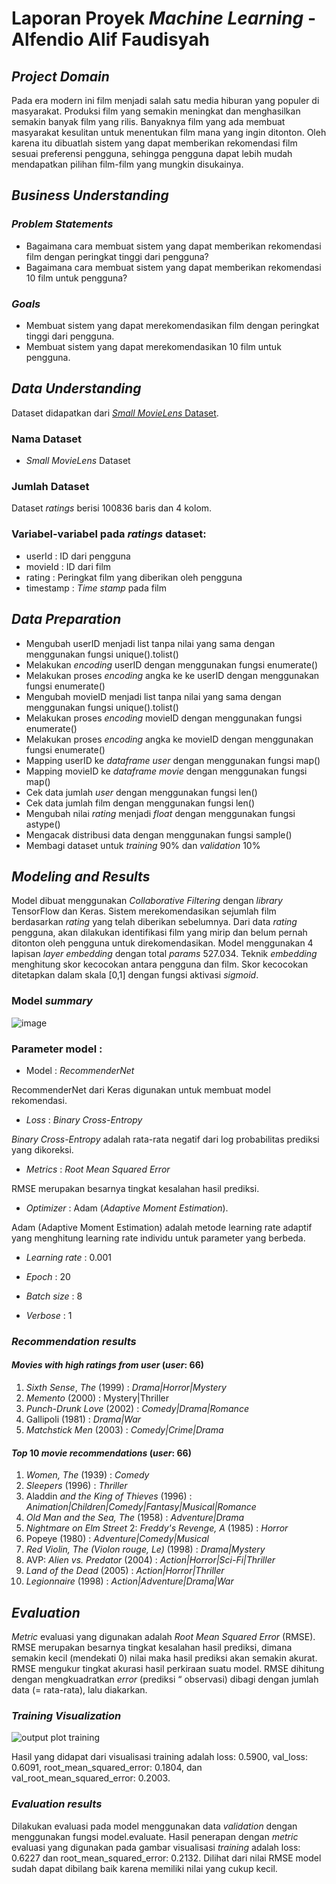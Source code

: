 # Laporan Proyek *Machine Learning* - Alfendio Alif Faudisyah

## *Project Domain*
Pada era modern ini film menjadi salah satu media hiburan yang populer di masyarakat. Produksi film yang semakin meningkat dan menghasilkan semakin banyak film yang rilis. Banyaknya film yang ada membuat masyarakat kesulitan untuk menentukan film mana yang ingin ditonton. Oleh karena itu dibuatlah sistem yang dapat memberikan rekomendasi film sesuai preferensi pengguna, sehingga pengguna dapat lebih mudah mendapatkan pilihan film-film yang mungkin disukainya.

## *Business Understanding*
### *Problem Statements*
- Bagaimana cara membuat sistem yang dapat memberikan rekomendasi film dengan peringkat tinggi dari pengguna?  
- Bagaimana cara membuat sistem yang dapat memberikan rekomendasi 10 film untuk pengguna?

### *Goals*
- Membuat sistem yang dapat merekomendasikan film dengan peringkat tinggi dari pengguna.
- Membuat sistem yang dapat merekomendasikan 10 film untuk pengguna.

## *Data Understanding*
Dataset didapatkan dari [*Small MovieLens* Dataset](http://files.grouplens.org/datasets/movielens/ml-latest-small.zip).

### Nama Dataset
- *Small MovieLens* Dataset

### Jumlah Dataset
Dataset *ratings* berisi 100836 baris dan 4 kolom.

### Variabel-variabel pada *ratings* dataset:
- userId : ID dari pengguna
- movieId : ID dari film
- rating : Peringkat film yang diberikan oleh pengguna
- timestamp  : *Time stamp* pada film

## *Data Preparation*
- Mengubah userID menjadi list tanpa nilai yang sama dengan menggunakan fungsi unique().tolist()
- Melakukan *encoding* userID dengan menggunakan fungsi enumerate()
- Melakukan proses *encoding* angka ke ke userID dengan menggunakan fungsi enumerate()
- Mengubah movieID menjadi list tanpa nilai yang sama dengan menggunakan fungsi unique().tolist()
- Melakukan proses *encoding* movieID dengan menggunakan fungsi enumerate()
- Melakukan proses *encoding* angka ke movieID dengan menggunakan fungsi enumerate()
- Mapping userID ke *dataframe* *user* dengan menggunakan fungsi map()
- Mapping movieID ke *dataframe* *movie* dengan menggunakan fungsi map()
- Cek data jumlah *user* dengan menggunakan fungsi len()
- Cek data jumlah film dengan menggunakan fungsi len()
- Mengubah nilai *rating* menjadi *float* dengan menggunakan fungsi astype()
- Mengacak distribusi data dengan menggunakan fungsi sample()
- Membagi dataset untuk *training* 90% dan *validation* 10%

## *Modeling and Results*
Model dibuat menggunakan *Collaborative Filtering* dengan *library* TensorFlow dan Keras. Sistem merekomendasikan sejumlah film berdasarkan *rating* yang telah diberikan sebelumnya. Dari data *rating* pengguna, akan dilakukan identifikasi film yang mirip dan belum pernah ditonton oleh pengguna untuk direkomendasikan. 
Model menggunakan 4 lapisan *layer* *embedding* dengan total *params* 527.034. Teknik *embedding* menghitung skor kecocokan antara pengguna dan film. Skor kecocokan ditetapkan dalam skala [0,1] dengan fungsi aktivasi *sigmoid*.

### Model *summary*
![image](https://user-images.githubusercontent.com/73519055/209692272-1bbbe9fa-b3a4-4d2b-bb0a-48fa41a02791.png)

### Parameter model :
- Model : *RecommenderNet*

RecommenderNet dari Keras digunakan untuk membuat model rekomendasi.

- *Loss* : *Binary Cross-Entropy*

*Binary Cross-Entropy* adalah rata-rata negatif dari log probabilitas prediksi yang dikoreksi.

- *Metrics* : *Root Mean Squared Error*

RMSE merupakan besarnya tingkat kesalahan hasil prediksi.

- *Optimizer* : Adam (*Adaptive Moment Estimation*).

 Adam (Adaptive Moment Estimation) adalah metode learning rate adaptif yang menghitung learning rate individu untuk parameter yang berbeda.

- *Learning rate* : 0.001

- *Epoch* : 20

- *Batch size* : 8

- *Verbose* : 1

### *Recommendation results*
#### *Movies with high ratings from user* (*user*: 66)
1. *Sixth Sense*, *The* (1999) : *Drama|Horror|Mystery*
2. *Memento* (2000) : Mystery|Thriller
3. *Punch-Drunk Love* (2002) : *Comedy|Drama|Romance*
4. Gallipoli (1981) : *Drama|War*
5. *Matchstick Men* (2003) : *Comedy|Crime|Drama*

#### *Top* 10 *movie recommendations* (*user*: 66)
1. *Women, The* (1939) : *Comedy*
2. *Sleepers* (1996) : *Thriller*
3. Aladdin *and the King of Thieves* (1996) : *Animation|Children|Comedy|Fantasy|Musical|Romance*
4. *Old Man and the Sea, The* (1958) : *Adventure|Drama*
5. *Nightmare on Elm Street* 2: *Freddy's Revenge, A* (1985) : *Horror*
6. Popeye (1980) : *Adventure|Comedy|Musical*
7. *Red Violin, The (Violon rouge, Le)* (1998) : *Drama|Mystery*
8. AVP: *Alien vs. Predator* (2004) : *Action|Horror|Sci-Fi|Thriller*
9. *Land of the Dead* (2005) : *Action|Horror|Thriller*
10. *Legionnaire* (1998) : *Action|Adventure|Drama|War*


## *Evaluation*
*Metric* evaluasi yang digunakan adalah *Root Mean Squared Error* (RMSE). RMSE merupakan besarnya tingkat kesalahan hasil prediksi, dimana semakin kecil (mendekati 0) nilai maka hasil prediksi akan semakin akurat. RMSE mengukur tingkat akurasi hasil perkiraan suatu model. RMSE dihitung dengan mengkuadratkan *error* (prediksi “ observasi) dibagi dengan jumlah data (= rata-rata), lalu diakarkan.

### *Training Visualization*
![output plot training](https://user-images.githubusercontent.com/73519055/209693012-a605aa93-9239-4f52-aff5-8ce202dfe962.png)

Hasil yang didapat dari visualisasi training adalah loss: 0.5900, val_loss: 0.6091, root_mean_squared_error: 0.1804, dan val_root_mean_squared_error: 0.2003.

### *Evaluation results*
Dilakukan evaluasi pada model menggunakan data *validation* dengan menggunakan fungsi model.evaluate. Hasil penerapan dengan *metric* evaluasi yang digunakan pada gambar visualisasi *training* adalah loss: 0.6227 dan root_mean_squared_error: 0.2132. Dilihat dari nilai RMSE model sudah dapat dibilang baik karena memiliki nilai yang cukup kecil.
